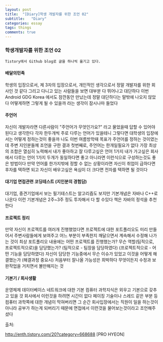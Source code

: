 ```yaml
---
layout: post
title:  "[Diary]학생 개발자를 위한 조언 02"
subtitle:   "Diary"
categories: essay
tags: things
comments: true
---
```


### 학생개발자를 위한 조언 02

```
Tistory에서 Github blog로 글을 하나씩 옮기고 있다.
```



#### 배달의민족

학생의 입장으로서, 제 3자의 입장으로서, 개인적인 생각으로서
정말 개발자를 위한 회사인 것 같다
그리고 다니고 있는 사람들을 보면
대부분 다 뛰어나고 대단하다
이번 Android GDG Korea 에서도 잠깐동안 만났는데
정말 대단하다는 말밖에 나오지 않았다
어떻게하면 그렇게 될 수 있을까 라는 생각이 잠시나마 들었다



#### 주언어

자신이 개발자라면
다른사람이 "주언어가 무엇인가요?" 라고 물었을때
답할 수 있어야 된다고 생각한다
각자 한두개씩 주로 다루는 언어가 있을테니
그렇다면 대학생의 입장에서는 어떻게 정하는것이 좋을까
나도 이번 여름방학때 목표가 주언어를 정하는 것이였는데
주변 지인분들께 조언을 구한 결과
첫번째로, 주언어는 한개일필요가 없다
가장 최상의 조합은 열심히 노력해서
내가 좋아하고 잘 다루고싶은 언어 1가지
내가 가고싶은 회사에서 다루는 언어 1가지
두개가 동일하다면 좋고
아니라면 이런식으로 구성하는것도 좋은 방법이다
만약 언어를 한가지밖에 정할 수 없는 상황이라면
자신이 취업이 급하다면 후자를 택하면 되고
자신이 배우고싶은 욕심이 더 크다면 전자를 택하면 될 것이다



#### 대기업 면접관련 코딩테스트 (지인분의 경험담)

대기업, 중견기업에서 보는 필기테스트는
알고리즘도 보지만 기본개념은 자바나 C++로 나온다
이런 기본개념은 2주~3주 정도 투자해서 다 할 수있다
책은 자바의 정석을 추천한다



#### 프로젝트 정리

만약 자신이 프로젝트를 여러개 진행했었다면
프로젝트에 대한 포트폴리오도 미리 만들어서
주변사람들에게 보여주고 어느 부분이 부족한지 깨달으면서
계속해서 수정해 나가는 것이 최상
포트폴리오 내용에는
어떤 프로젝트를 진행했는가?
무슨 역할(팀적으로, 프로젝트적으로)을 담당했는가?
(팀적으로 - 팀장을 담당하였다)
(프로젝트적으로 - 어떤 기능을 담당하였다)
자신이 담당한 기능중에서 무슨 이슈가 있었고 이것을 어떻게 해결했는가 (해결과정 중요시)
처음부터 잘나올 가능성은 희박하다
무엇이든지 수정과 보완작업을 거치면서 볼만해지는 것



#### 기본기 / 회사생활

운영체제 데이터베이스 네트워크에 대한 기본 컴퓨터 과학지식은 외우고
기본으로 갖추고 있을 것
회사에서 이런것을 하려면 시간이 없다
페이징 기술이나 스레드 같은 부분 등 컴퓨터 과학쪽에 대한 개념이 막혀버리면
그 순간 회사입장에서는 직원이 일을 하는것이 아니라 공부가 하는게 되버리기 때문에
면접에서 이런것을 물어보는것이라고 조언해주셨다



출처: 

http://enth.tistory.com/20?category=668688
[PRO HYEON]